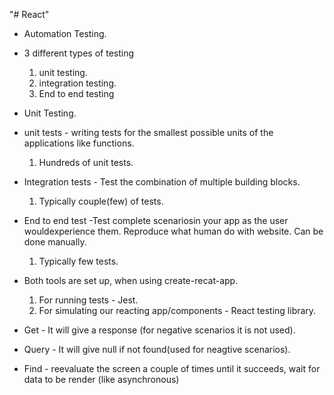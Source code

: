 "# React"

- Automation Testing.
- 3 different types of testing
  1. unit testing.
  2. integration testing.
  3. End to end testing
- Unit Testing.
- unit tests - writing tests for the smallest possible units of the applications like functions.
  1.  Hundreds of unit tests.
- Integration tests - Test the combination of multiple building blocks.
  1.  Typically couple(few) of tests.
- End to end test -Test complete scenariosin your app as the user wouldexperience them. Reproduce what human do with website. Can be done manually.

  1. Typically few tests.

- Both tools are set up, when using create-recat-app.

  1. For running tests - Jest.
  2. For simulating our reacting app/components - React testing library.

- Get - It will give a response (for negative scenarios it is not used).
- Query - It will give null if not found(used for neagtive scenarios).
- Find - reevaluate the screen a couple of times until it succeeds, wait for data to be render (like asynchronous)
